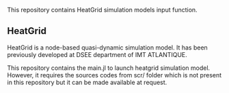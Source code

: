 This repository contains HeatGrid simulation models input function.

## HeatGrid

HeatGrid is a node-based quasi-dynamic simulation model. It has been previously developed at DSEE department of IMT ATLANTIQUE.

This repository contains the main.jl to launch heatgrid simulation model. However, it requires the sources codes from scr/ folder which is not present in this repository but it can be made available at request.